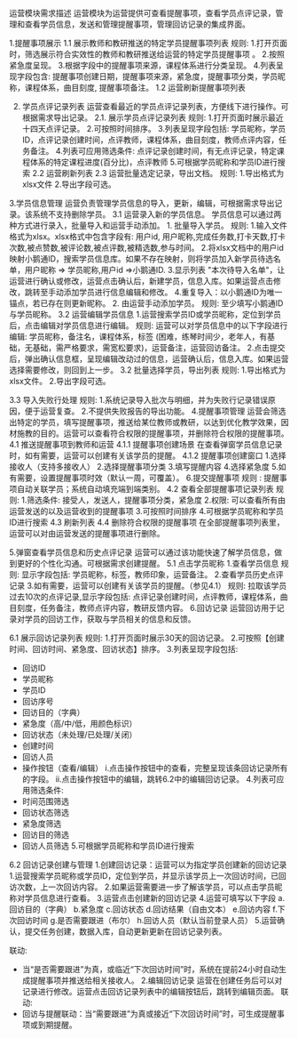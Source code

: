 运营模块需求描述
运营模块为运营提供可查看提醒事项，查看学员点评记录，管理和查看学员信息，发送和管理提醒事项，管理回访记录的集成界面。

1.提醒事项展示
1.1 展示教师和教研推送的特定学员提醒事项列表
    		规则: 
1.打开页面时，筛选展示符合实效性的教师和教研推送给运营的特定学员提醒事项 。
2.按照紧急度呈现。
3.根据字段中的提醒事项来源，课程体系进行分类呈现。
4.列表呈现字段包含: 提醒事项创建日期，提醒事项来源，紧急度，提醒事项分类，学员昵称，课程体系，曲目刻度, 提醒事项备注。
1.2 运营刷新提醒事项列表

2.  学员点评记录列表
运营查看最近的学员点评记录列表，方便线下进行操作。可根据需求导出记录。
2.1.  展示学员点评记录列表
    规则: 
1.打开页面时展示最近十四天点评记录。
2.可按照时间排序。
3.列表呈现字段包括: 学员昵称，学员ID，点评记录创建时间，点评教师，课程体系，曲目刻度，教师点评内容，任务备注。
4.列表可应用筛选条件: 点评记录创建时间，有无点评记录，特定课程体系的特定课程进度(百分比)，点评教师
5.可根据学员昵称和学员ID进行搜索
2.2 运营刷新列表
2.3 运营批量选定记录，导出文档。
	规则: 
1.导出格式为xlsx文件
2.导出字段可选。

3.学员信息管理
运营负责管理学员信息的导入，更新，编辑，可根据需求导出记录。该系统不支持删除学员。
3.1 运营录入新的学员信息。
学员信息可以通过两种方式进行录入，批量导入和运营手动添加。
      1. 批量导入学员。
        	规则:
1.输入文件格式为xlsx。xlsx格式中包含字段有: 用户id, 用户昵称,完成任务数,打卡天数,打卡次数,被点赞数,被评论数,被点评数,被精选数,参与时间。
2.将xlsx文档中的用户id映射小鹅通ID，搜索学员信息库。如果不存在映射，则将学员加入新学员待选名单，用户昵称 => 学员昵称,用户id =>小鹅通ID.
3.显示列表 "本次待导入名单"，让运营进行确认或修改，运营点击确认后，新建学员，信息入库。如果运营点击修改，跳转至手动添加学员进行信息编辑和修改。
4.重复导入：以小鹅通ID为唯一锚点，若已存在则更新昵称。
      2. 由运营手动添加学员。
       	 规则: 至少填写小鹅通ID与学员昵称。
  3.2 运营编辑学员信息
1.运营搜索学员ID或学员昵称，定位到学员后，点击编辑对学员信息进行编辑。
 			规则: 运营可以对学员信息中的以下字段进行编辑: 学员昵称，备注名，课程体系，标签 (困难，练琴时间少，老年人，有基础，无基础，需严格要求，需宽松要求)，运营备注，运营回访备注。
2.点击提交后，弹出确认信息框，呈现编辑改动过的信息，运营确认后，信息入库。如果运营选择需要修改，则回到上一步。
3.2 批量选择学员，导出列表
	规则: 
1.导出格式为xlsx文件。
2.导出字段可选。

3.3 导入失败行处理
规则:
1.系统记录导入批次与明细，并为失败行记录错误原因，便于运营复查。
2.不提供失败报告的导出功能。
4.提醒事项管理
运营会筛选出特定的学员，填写提醒事项，推送给某位教师或教研，以达到优化教学效果，因材施教的目的。运营可以查看符合权限的提醒事项，并删除符合权限的提醒事项。
4.1 推送提醒事项到教师和运营
4.1.1 提醒事项创建场景 
在查看弹窗学员信息记录时，如有需要，运营可以创建有关该学员的提醒。
4.1.2 提醒事项创建窗口
1.选择接收人（支持多接收人）
2.选择提醒事项分类
3.填写提醒内容
4.选择紧急度
5.如有需要，设置提醒事项时效（默认一周，可覆盖）。
6.提交提醒事项
	规则 : 提醒事项自动关联学员；系统自动填充端到端类别。
4.2 查看全部提醒事项记录列表
规则:
1.筛选条件:   接受人，发送人，提醒事项分类，紧急度
2.权限:  可以查看所有由运营发送的以及运营收到的提醒事项
3.可按照时间排序
4.可根据学员昵称和学员ID进行搜索
4.3 刷新列表
4.4 删除符合权限的提醒事项
在全部提醒事项列表里，运营可以对由运营发送的提醒事项进行删除。

5.弹窗查看学员信息和历史点评记录
运营可以通过该功能快速了解学员信息，做到更好的个性化沟通。可根据需求创建提醒。
5.1 点击学员昵称
1.查看学员信息 
规则: 显示字段包括: 学员昵称，标签，教师印象，运营备注。
2.查看学员历史点评记录 
3.如有需要，运营可以创建有关该学员的提醒。（参见4.1）
	规则: 拉取该学员过去10次的点评记录,显示字段包括: 点评记录创建时间，点评教师，课程体系，曲目刻度，任务备注，教师点评内容，教研反馈内容。
6.回访记录
运营回访用于记录对学员的回访工作，获取与学员相关的信息和反馈。

6.1 展示回访记录列表
规则: 
1.打开页面时展示30天的回访记录。
2.可按照【创建时间、回访时间、紧急度、回访状态】排序。
3.列表呈现字段包括: 
   - 回访ID
   - 学员昵称
   - 学员ID
   - 回访序号
   - 回访目的（字典）
   - 紧急度（高/中/低，用颜色标识）
   - 回访状态（未处理/已处理/关闭）
   - 创建时间
   - 回访人员
   - 操作按钮（查看/编辑）
i.点击操作按钮中的查看，完整呈现该条回访记录所有的字段。
ii.点击操作按钮中的编辑，跳转6.2中的编辑回访记录。
4.列表可应用筛选条件: 
- 时间范围筛选
- 回访状态筛选
- 紧急度筛选
- 回访目的筛选
- 回访人员筛选
5.可根据学员昵称和学员ID进行搜索

6.2 回访记录创建与管理
1.创建回访记录：运营可以为指定学员创建新的回访记录
1.运营搜索学员昵称或学员ID，定位到学员，并显示该学员上一次回访时间，已回访次数，上一次回访内容。 
2.如果运营需要进一步了解该学员，可以点击学员昵称对学员信息进行查看。
3.运营点击创建新的回访记录
4.运营可填写以下字段
a.回访目的（字典）
b.紧急度
c.回访状态
d.回访结果（自由文本）
e.回访内容
f.下次回访时间
g.是否需要跟进（布尔）
h.回访人员（默认当前登录人员）
5.运营确认，提交任务创建，数据入库，自动更新更新在回访记录列表。

联动:
- 当“是否需要跟进”为真，或临近“下次回访时间”时，系统在提前24小时自动生成提醒事项并推送给相关接收人。
2.编辑回访记录
运营在创建任务后可以对记录进行修改。运营点击回访记录列表中的编辑按钮后，跳转到编辑页面。
联动:
- 回访与提醒联动：当“需要跟进”为真或接近“下次回访时间”时，可生成提醒事项或到期提醒。

